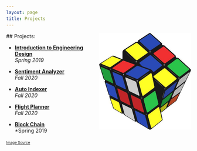 ```yaml
---
layout: page
title: Projects
---
```

<img align="right" src="/assets/rubik.jpeg" style="width:250px;"/>
## Projects:

* [**Introduction to Engineering Design**]({{site.baseurl}}/_projects/knw.html) <br>
    *Spring 2019*

* [**Sentiment Analyzer**]({{site.baseurl}}/_projects/sentAnalysis.html) <br>
    *Fall 2020*

* [**Auto Indexer**]({{site.baseurl}}/_projects/autoIndex.html) <br>
   *Fall 2020*

* [**Flight Planner**]({{site.baseurl}}/_projects/flightPlan.html) <br>
    *Fall 2020*

* [**Block Chain**]({{site.baseurl}}/_projects/blockChain.html) <br>
    *Spring 2019

<font size="1"><a href="https://www.indiamart.com/proddetail/rubiks-cube-training-services-21285889797.html">Image Source</a></font>